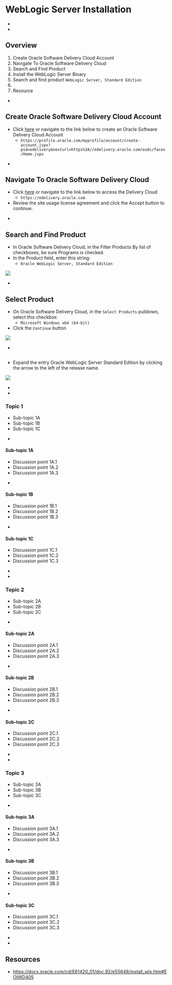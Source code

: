 # WebLogic Server Installation




-
-
## Overview
1. Create Oracle Software Delivery Cloud Account
2. Navigate To Oracle Software Delivery Cloud
2. Search and Find Product
3. Install the WebLogic Server Binary
4. Search and find product `WebLogic Server, Standard Edition`
5. 
6. Resource




-
## Create Oracle Software Delivery Cloud Account
* Click [here](https://profile.oracle.com/myprofile/account/create-account.jspx?pid=edelivery&nexturl=https%3A//edelivery.oracle.com/osdc/faces/Home.jspx) or navigate to the link below to create an Oracle Software Delivery Cloud Account
  * `https://profile.oracle.com/myprofile/account/create-account.jspx?pid=edelivery&nexturl=https%3A//edelivery.oracle.com/osdc/faces/Home.jspx`




-
## Navigate To Oracle Software Delivery Cloud
* Click [here](https://edelivery.oracle.com) or navigate to the link below to access the Delivery Cloud
  * `https://edelivery.oracle.com`
* Review the site usage license agreement and click the Accept button to continue.



-
## Search and Find Product
* In Oracle Software Delivery Cloud, in the Filter Products By list of checkboxes, be sure Programs is checked.
* In the Product field, enter this string:
  * `Oracle WebLogic Server, Standard Edition`

![](./imgs/wls_obtain_1.gif)


-
## Select Product
* On Oracle Software Delivery Cloud, in the `Select Products` pulldown, select this checkbox:
  * `Microsoft Windows x64 (64-bit)`
* Click the `Continue` button

![](./imgs/wls_obtain_2.gif)



-
## 
* Expand the entry Oracle WebLogic Server Standard Edition by clicking the arrow to the left of the release name.


![](./imgs/wls_obtain_3.gif)


-
-
### Topic 1
* Sub-topic 1A
* Sub-topic 1B
* Sub-topic 1C

-
#### Sub-topic 1A
* Discussion point 1A.1
* Discussion point 1A.2
* Discussion point 1A.3


-
#### Sub-topic 1B
* Discussion point 1B.1
* Discussion point 1B.2
* Discussion point 1B.3


-
#### Sub-topic 1C
* Discussion point 1C.1
* Discussion point 1C.2
* Discussion point 1C.3











-
-
### Topic 2
* Sub-topic 2A
* Sub-topic 2B
* Sub-topic 2C

-
#### Sub-topic 2A
* Discussion point 2A.1
* Discussion point 2A.2
* Discussion point 2A.3


-
#### Sub-topic 2B
* Discussion point 2B.1
* Discussion point 2B.2
* Discussion point 2B.3


-
#### Sub-topic 2C
* Discussion point 2C.1
* Discussion point 2C.2
* Discussion point 2C.3













-
-
### Topic 3
* Sub-topic 3A
* Sub-topic 3B
* Sub-topic 3C



-
#### Sub-topic 3A
* Discussion point 3A.1
* Discussion point 3A.2
* Discussion point 3A.3


-
#### Sub-topic 3B
* Discussion point 3B.1
* Discussion point 3B.2
* Discussion point 3B.3


-
#### Sub-topic 3C
* Discussion point 3C.1
* Discussion point 3C.2
* Discussion point 3C.3













-
-
## Resources
* https://docs.oracle.com/cd/E61420_01/doc.92/e55648/install_wls.htm#EOIWD405
